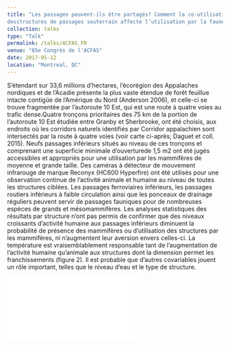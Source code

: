 ```yaml
---
title: "Les passages peuvent-ils être partagés? Comment la co-utilisation humaine
desstructures de passages souterrain affecte l’utilisation par la faune?"
collection: talks
type: "Talk"
permalink: /talks/ACFAS_FR
venue: "85e Congrès de l'ACFAS"
date: 2017-05-12
location: "Montreal, QC"
---
```


S’étendant sur 33,6 millions d’hectares, l’écorégion des Appalaches nordiques et de l’Acadie présente la plus
vaste étendue de forêt feuillue intacte contigüe de l’Amérique du Nord (Anderson 2006), et celle-ci se trouve
fragmentée par l’autoroute 10 Est, qui est une route à quatre voies au trafic dense.Quatre tronçons prioritaires des 75 km de la portion de l’autoroute 10 Est étudiée entre Granby et Sherbrooke, ont été choisis, aux endroits où les corridors naturels identifiés par Corridor appalachien
sont intersectés par la route à quatre voies (voir carte ci-après; Daguet et coll. 2015). Neufs passages inférieurs situés au niveau de ces tronçons et comprenant une superficie minimale d’ouverturede 1,5 m2 ont été jugés accessibles et appropriés pour une utilisation par les mammifères de moyenne et
grande taille. Des caméras à détecteur de mouvement infrarouge de marque Reconyx (HC600 Hyperfire) ont été utilisés
pour une observation continue de l’activité animale et humaine au niveau de toutes les structures ciblées. Les passages ferroviaires inférieurs, les passages routiers inférieurs à faible circulation ainsi que les ponceaux de
drainage réguliers peuvent servir de passages fauniques pour de nombreuses espèces de grands et mésomammifères. Les analyses statistiques des résultats par structure n’ont pas permis de confirmer que des niveaux croissants
d’activité humaine aux passages inférieurs diminuent la probabilité de présence des mammifères ou
d’utilisation des structures par les mammifères, ni n’augmentent leur aversion envers celles-ci. La température est vraisemblablement responsable tant de l’augmentation de l’activité humaine qu’animale aux
structures dont la dimension permet les franchissements (figure 2). Il est probable que d’autres covariables
jouent un rôle important, telles que le niveau d’eau et le type de structure.

![](/images/PassagesPoster_FR.pdf)

